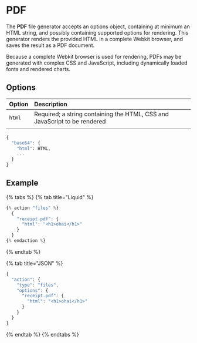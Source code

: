 # PDF

The **PDF** file generator accepts an options object, containing at minimum an HTML string, and possibly containing supported options for rendering. This generator renders the provided HTML in a complete Webkit browser, and saves the result as a PDF document.

Because a complete Webkit browser is used for rendering, PDFs may be generated with complex CSS and JavaScript, including dynamically loaded fonts and rendered charts.

## Options

| Option | Description |
| :--- | :--- |
| `html` | Required; a string containing the HTML, CSS and JavaScript to be rendered |
|  |  |

```javascript
{
  "base64": {
    "html": HTML,
    ...
  }
}
```

## Example

{% tabs %}
{% tab title="Liquid" %}
```javascript
{% action "files" %}
  {
    "receipt.pdf": {
      "html": "<h1>ohai</h1>"
    }
  }
{% endaction %}
```
{% endtab %}

{% tab title="JSON" %}
```javascript
{
  "action": {
    "type": "files",
    "options": {
      "receipt.pdf": {
        "html": "<h1>ohai</h1>"
      }
    }
  }
}
```
{% endtab %}
{% endtabs %}



